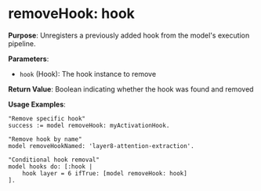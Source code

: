 # removeHook: hook

**Purpose**: Unregisters a previously added hook from the model's execution pipeline.

**Parameters**:
- `hook` (Hook): The hook instance to remove

**Return Value**: Boolean indicating whether the hook was found and removed

**Usage Examples**:
```smalltalk
"Remove specific hook"
success := model removeHook: myActivationHook.

"Remove hook by name"
model removeHookNamed: 'layer8-attention-extraction'.

"Conditional hook removal"
model hooks do: [:hook |
    hook layer = 6 ifTrue: [model removeHook: hook]
].
```